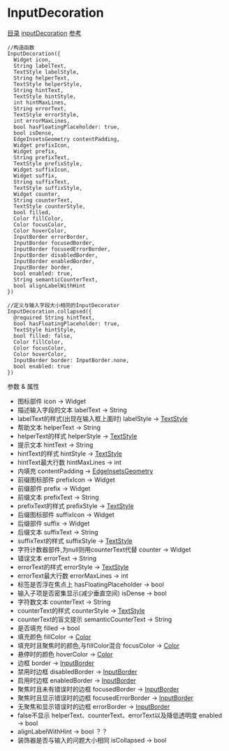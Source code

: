 # InputDecoration
[目录](#toptop) [inputDecoration](#inputDecoration) [参考](https://api.flutter.dev/flutter/material/InputDecoration-class.html)
```
//构造函数
InputDecoration({
  Widget icon,
  String labelText,
  TextStyle labelStyle,
  String helperText,
  TextStyle helperStyle,
  String hintText,
  TextStyle hintStyle,
  int hintMaxLines,
  String errorText,
  TextStyle errorStyle,
  int errorMaxLines,
  bool hasFloatingPlaceholder: true,
  bool isDense,
  EdgeInsetsGeometry contentPadding,
  Widget prefixIcon,
  Widget prefix,
  String prefixText,
  TextStyle prefixStyle,
  Widget suffixIcon,
  Widget suffix,
  String suffixText,
  TextStyle suffixStyle,
  Widget counter,
  String counterText,
  TextStyle counterStyle,
  bool filled,
  Color fillColor,
  Color focusColor,
  Color hoverColor,
  InputBorder errorBorder,
  InputBorder focusedBorder,
  InputBorder focusedErrorBorder,
  InputBorder disabledBorder,
  InputBorder enabledBorder,
  InputBorder border,
  bool enabled: true,
  String semanticCounterText,
  bool alignLabelWithHint
})

//定义与输入字段大小相同的InputDecorator
InputDecoration.collapsed({
  @required String hintText,
  bool hasFloatingPlaceholder: true,
  TextStyle hintStyle,
  bool filled: false,
  Color fillColor,
  Color focusColor,
  Color hoverColor,
  InputBorder border: InputBorder.none,
  bool enabled: true
})
```
参数 & 属性
<span id="inputBorder"></span>
- 图标部件 icon → Widget
- 描述输入字段的文本 labelText → String
- labelText的样式(出现在输入框上面时) labelStyle → [TextStyle](#TextStyle)
- 帮助文本 helperText → String
- helperText的样式 helperStyle → [TextStyle](#TextStyle)
- 提示文本 hintText → String
- hintText的样式 hintStyle → [TextStyle](#TextStyle)
- hintText最大行数 hintMaxLines → int
<span id="edgeInsetsGeometry"></span>
- 内填充 contentPadding → [EdgeInsetsGeometry](#EdgeInsetsGeometry)
- 前缀图标部件 prefixIcon → Widget
- 前缀部件 prefix → Widget
- 前缀文本 prefixText → String
- prefixText的样式 prefixStyle → [TextStyle](#TextStyle)
- 后缀图标部件 suffixIcon → Widget
- 后缀部件 suffix → Widget
- 后缀文本 suffixText → String
- suffixText的样式 suffixStyle → [TextStyle](#TextStyle)
- 字符计数器部件,为null则用counterText代替 counter → Widget
- 错误文本 errorText → String
- errorText的样式 errorStyle → [TextStyle](#TextStyle)
- errorText最大行数 errorMaxLines → int
- 标签是否浮在焦点上 hasFloatingPlaceholder → bool
- 输入子项是否密集显示(减少垂直空间) isDense → bool
- 字符数文本 counterText → String
- counterText的样式 counterStyle → [TextStyle](#TextStyle)
- counterText的盲文提示 semanticCounterText → String
- 是否填充 filled → bool
- 填充颜色 fillColor → [Color](#Color)
- 填充时且聚焦时的颜色,与fillColor混合 focusColor → [Color](#Color)
- 悬停时的颜色 hoverColor → [Color](#Color)
- 边框 border → [InputBorder](#InputBorder)
- 禁用时边框 disabledBorder → [InputBorder](#InputBorder)
- 启用时边框 enabledBorder → [InputBorder](#InputBorder)
- 聚焦时且未有错误时的边框 focusedBorder → [InputBorder](#InputBorder)
- 聚焦时且显示错误时的边框 focusedErrorBorder → [InputBorder](#InputBorder)
- 无聚焦和显示错误时的边框 errorBorder → [InputBorder](#InputBorder)
- false不显示 helperText、counterText、errorText以及降低透明度 enabled → bool
- alignLabelWithHint → bool ？？
- 装饰器是否与输入的问题大小相同 isCollapsed → bool
